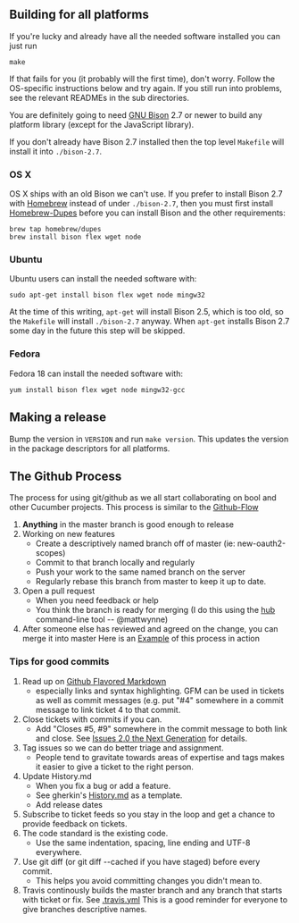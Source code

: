## Building for all platforms

If you're lucky and already have all the needed software installed you can just run

```
make
```

If that fails for you (it probably will the first time), don't worry. Follow the OS-specific instructions below and try again. 
If you still run into problems, see the relevant READMEs in the sub directories.

You are definitely going to need [GNU Bison](http://www.gnu.org/software/bison/) 2.7 or newer to build any platform library (except for the JavaScript library).

If you don't already have Bison 2.7 installed then the top level `Makefile` will install it into `./bison-2.7`.

### OS X

OS X ships with an old Bison we can't use. If you prefer to install Bison 2.7 with [Homebrew](http://mxcl.github.com/homebrew/) instead of under `./bison-2.7`,
then you must first install [Homebrew-Dupes](https://github.com/Homebrew/homebrew-dupes) 
before you can install Bison and the other requirements:

```
brew tap homebrew/dupes
brew install bison flex wget node
```

### Ubuntu

Ubuntu users can install the needed software with:

```
sudo apt-get install bison flex wget node mingw32
```

At the time of this writing, `apt-get` will install Bison 2.5, which is too old, so the `Makefile` will install `./bison-2.7` anyway.
When `apt-get` installs Bison 2.7 some day in the future this step will be skipped.

### Fedora

Fedora 18 can install the needed software with:

```
yum install bison flex wget node mingw32-gcc
```

## Making a release

Bump the version in `VERSION` and run `make version`. This updates the version in the package descriptors for all platforms.

 ## The Github Process

 The process for using git/github as we all start collaborating on bool and other Cucumber projects. This process is similar to the [Github-Flow](http://scottchacon.com/2011/08/31/github-flow.html)

 1. **Anything** in the master branch is good enough to release
 2. Working on new features
     + Create a descriptively named branch off of master (ie: new-oauth2-scopes)
     + Commit to that branch locally and regularly
     + Push your work to the same named branch on the server
     + Regularly rebase this branch from master to keep it up to date.
 3. Open a pull request
     + When you need feedback or help
     + You think the branch is ready for merging (I do this using the [hub](https://github.com/defunkt/hub#git-pull-request) command-line tool -- @mattwynne)
 4. After someone else has reviewed and agreed on the change, you can merge it into master
 Here is an [Example](https://github.com/cucumber/bool/pull/12) of this process in action

 ### Tips for good commits

 1. Read up on [Github Flavored Markdown](https://help.github.com/articles/github-flavored-markdown)
      + especially links and syntax highlighting. GFM can be used in tickets as well as commit messages (e.g. put "#4" somewhere in a commit message to link ticket 4 to that commit.
 2. Close tickets with commits if you can.
     + Add "Closes #5, #9" somewhere in the commit message to both link and close. See [Issues 2.0 the Next Generation](https://github.com/blog/831-issues-2-0-the-next-generation) for details.
 3. Tag issues so we can do better triage and assignment.
     + People tend to gravitate towards areas of expertise and tags makes it easier to give a ticket to the right person.
 4. Update History.md
     + When you fix a bug or add a feature.
     + See gherkin's [History.md](https://github.com/cucumber/gherkin/blob/master/History.md) as a template.
     + Add release dates
 5.  Subscribe to ticket feeds so you stay in the loop and get a chance to provide feedback on tickets.
 6. The code standard is the existing code.
     + Use the same indentation, spacing, line ending and UTF-8 everywhere.
 7. Use git diff (or git diff --cached if you have staged) before every commit.
     + This helps you avoid committing changes you didn't mean to.
 8. Travis continously builds the master branch and any branch that starts with ticket or fix. See [.travis.yml](https://github.com/cucumber/bool/blob/master/.travis.yml)
 This is a good reminder for everyone to give branches descriptive names.
